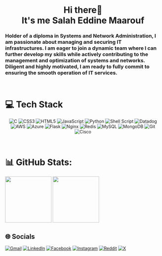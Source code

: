<div align="center">
<!-- <h1><b> السلام عليكم ورحمة الله وبركاته <br> <br> My name is Salah Eddine Maarouf </b></h1> -->
<h1><b> Hi there👋 <br> It's me Salah Eddine Maarouf</b></h1>

</div>

<div align="left">
<h3>Holder of a diploma in Systems and Network Administration, I am passionate about managing and securing IT infrastructures.
I am eager to join a dynamic team where I can further develop my skills while actively contributing to the management and optimization of systems and networks. Diligent and highly motivated, I am ready to fully commit to ensuring the smooth operation of IT services.</h3>

</div>
<br>

# 💻 Tech Stack

<div align='center'>

![C](https://img.shields.io/badge/c-%2300599C.svg?style=flat&logo=c&logoColor=white) ![CSS3](https://img.shields.io/badge/css3-%231572B6.svg?style=flat&logo=css3&logoColor=white) ![HTML5](https://img.shields.io/badge/html5-%23E34F26.svg?style=flat&logo=html5&logoColor=white) ![JavaScript](https://img.shields.io/badge/javascript-%23323330.svg?style=flat&logo=javascript&logoColor=%23F7DF1E) ![Python](https://img.shields.io/badge/python-3670A0?style=flat&logo=python&logoColor=ffdd54) ![Shell Script](https://img.shields.io/badge/shell_script-%23121011.svg?style=flat&logo=gnu-bash&logoColor=white) ![Datadog](https://img.shields.io/badge/datadog-%23632CA6.svg?style=flat&logo=datadog&logoColor=white) ![AWS](https://img.shields.io/badge/AWS-%23FF9900.svg?style=flat&logo=amazon-aws&logoColor=white) ![Azure](https://img.shields.io/badge/azure-%230072C6.svg?style=flat&logo=microsoftazure&logoColor=white) ![Flask](https://img.shields.io/badge/flask-%23000.svg?style=flat&logo=flask&logoColor=white) ![Nginx](https://img.shields.io/badge/nginx-%23009639.svg?style=flat&logo=nginx&logoColor=white) ![Redis](https://img.shields.io/badge/redis-%23DD0031.svg?style=flat&logo=redis&logoColor=white) ![MySQL](https://img.shields.io/badge/mysql-4479A1.svg?style=flat&logo=mysql&logoColor=white) ![MongoDB](https://img.shields.io/badge/MongoDB-%234ea94b.svg?style=flat&logo=mongodb&logoColor=white) ![Git](https://img.shields.io/badge/git-%23F05033.svg?style=flat&logo=git&logoColor=white) ![Cisco](https://img.shields.io/badge/cisco-%23049fd9.svg?style=flat&logo=cisco&logoColor=black)
</div>

<br>

# 📊 GitHub Stats:

<img src="https://github-readme-stats.vercel.app/api?username=s-maarouf&theme=nightowl&hide_border=false&include_all_commits=true&count_private=false" height="150"/>
<img src="https://github-readme-stats.vercel.app/api/top-langs/?username=s-maarouf&theme=nightowl&hide_border=false&include_all_commits=true&count_private=false&layout=compact" height="150"/>
<!-- ![](https://github-readme-stats.vercel.app/api?username=s-maarouf&theme=nightowl&hide_border=false&include_all_commits=true&count_private=false)
![](https://github-readme-stats.vercel.app/api/top-langs/?username=s-maarouf&theme=nightowl&hide_border=false&include_all_commits=true&count_private=false&layout=compact) -->


## 🌐 Socials

<div align="left">

[![Gmail](https://img.shields.io/badge/gmail-101010?style=flat&logo=gmail&link=mailto%3Amaarouf.salahedd%40gmail.com)](mailto:maarouf.salahedd@gmail.com) [![LinkedIn](https://img.shields.io/badge/LinkedIn-%230077B5.svg?logo=linkedin&logoColor=white)](https://linkedin.com/in/smaarouf) [![Facebook](https://img.shields.io/badge/Facebook-%231877F2.svg?logo=Facebook&logoColor=white)](https://facebook.com/smaarouf04) [![Instagram](https://img.shields.io/badge/Instagram-%23E4405F.svg?logo=Instagram&logoColor=white)](https://instagram.com/_smaarouf) [![Reddit](https://img.shields.io/badge/Reddit-%23FF4500.svg?logo=Reddit&logoColor=white)](https://reddit.com/user/smaarouf) [![X](https://img.shields.io/badge/X-black.svg?logo=X&logoColor=white)](https://x.com/_smaarouf)

</div>
